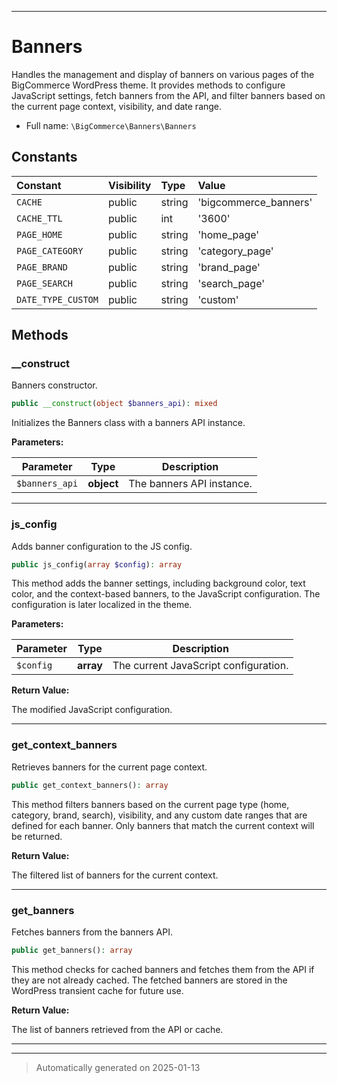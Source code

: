 ***

# Banners

Handles the management and display of banners on various pages of the BigCommerce WordPress theme. It
provides methods to configure JavaScript settings, fetch banners from the API, and filter banners based
on the current page context, visibility, and date range.



* Full name: `\BigCommerce\Banners\Banners`


## Constants

| Constant | Visibility | Type | Value |
|:---------|:-----------|:-----|:------|
|`CACHE`|public|string|&#039;bigcommerce_banners&#039;|
|`CACHE_TTL`|public|int|&#039;3600&#039;|
|`PAGE_HOME`|public|string|&#039;home_page&#039;|
|`PAGE_CATEGORY`|public|string|&#039;category_page&#039;|
|`PAGE_BRAND`|public|string|&#039;brand_page&#039;|
|`PAGE_SEARCH`|public|string|&#039;search_page&#039;|
|`DATE_TYPE_CUSTOM`|public|string|&#039;custom&#039;|


## Methods


### __construct

Banners constructor.

```php
public __construct(object $banners_api): mixed
```

Initializes the Banners class with a banners API instance.






**Parameters:**

| Parameter | Type | Description |
|-----------|------|-------------|
| `$banners_api` | **object** | The banners API instance. |





***

### js_config

Adds banner configuration to the JS config.

```php
public js_config(array $config): array
```

This method adds the banner settings, including background color, text color, and the context-based
banners, to the JavaScript configuration. The configuration is later localized in the theme.






**Parameters:**

| Parameter | Type | Description |
|-----------|------|-------------|
| `$config` | **array** | The current JavaScript configuration. |


**Return Value:**

The modified JavaScript configuration.




***

### get_context_banners

Retrieves banners for the current page context.

```php
public get_context_banners(): array
```

This method filters banners based on the current page type (home, category, brand, search), visibility,
and any custom date ranges that are defined for each banner. Only banners that match the current context
will be returned.







**Return Value:**

The filtered list of banners for the current context.




***

### get_banners

Fetches banners from the banners API.

```php
public get_banners(): array
```

This method checks for cached banners and fetches them from the API if they are not already cached.
The fetched banners are stored in the WordPress transient cache for future use.







**Return Value:**

The list of banners retrieved from the API or cache.




***


***
> Automatically generated on 2025-01-13
